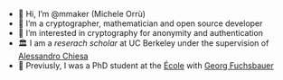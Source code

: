 - 👋 Hi, I’m @mmaker (Michele Orrù)
- 👀 I’m a cryptographer, mathematician and open source developer 
- 🌱 I’m interested in cryptography for anonymity and authentication
- 🏛️ I am a _reserach scholar_ at UC Berkeley under the supervision of [Alessandro Chiesa](people.eecs.berkeley.edu/~alexch)
- 🎨 Previusly, I was a PhD student at the [École](https://ens.fr) with [Georg Fuchsbauer](https://www.di.ens.fr/~fuchsbau/)
